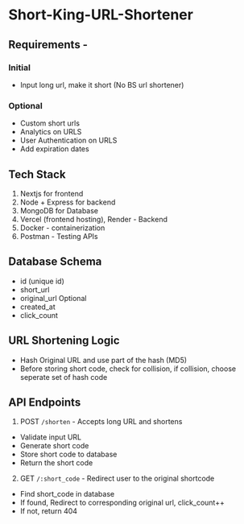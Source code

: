 # Short-King-URL-Shortener


## Requirements - 
### Initial
- Input long url, make it short (No BS url shortener)

### Optional
- Custom short urls
- Analytics on URLS
- User Authentication on URLS
- Add expiration dates


## Tech Stack
1. Nextjs for frontend
2. Node + Express for backend
3. MongoDB for Database
4. Vercel (frontend hosting), Render - Backend
5. Docker  - containerization
6. Postman - Testing APIs


## Database Schema
- id (unique id)
- short_url
- original_url
Optional
- created_at
- click_count


## URL Shortening Logic
- Hash Original URL and use part of the hash (MD5)  
- Before storing short code, check for collision, if collision, choose seperate set of hash code


## API Endpoints
1. POST ```/shorten``` - Accepts long URL and shortens
- Validate input URL
- Generate short code
- Store short code to database
- Return the short code

2. GET ```/:short_code``` - Redirect user to the original shortcode
- Find short_code in database
- If found, Redirect to corresponding original url, click_count++
- If not, return 404
